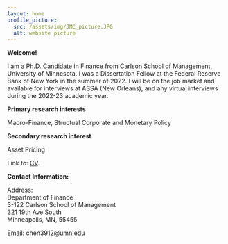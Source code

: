 ```yaml
---
layout: home
profile_picture:
  src: /assets/img/JMC_picture.JPG
  alt: website picture
---
```


<strong>Welcome!</strong>

<p>
  I am a Ph.D. Candidate in Finance from Carlson School of Management, University of Minnesota. I was a Dissertation Fellow at the Federal Reserve Bank of New York in the summer of 2022. I will be on the job market and available for interviews at ASSA (New Orleans), and any virtual interviews during the 2022-23 academic year.
</p>

<strong>Primary research interests</strong>

<p>
  Macro-Finance, Structual Corporate and Monetary Policy
</p>

<strong>Secondary research interest</strong>

<p>
  Asset Pricing
</p>

<p>
  Link to: <a href="https://www.dropbox.com/s/dl8oduz1xc9c59c/CV_YuchenChen.pdf?dl=0">CV</a>.
</p>


<strong>Contact Information:</strong>

 <p>
 <div>Address:</div>
 <div>Department of Finance</div>
 <div>3-122 Carlson School of Management</div>
 <div>321 19th Ave South</div>
 <div>Minneapolis, MN, 55455</div>
</p>

<p>
  Email: <a href="mailto:chen3912@umn.edu" target="_blank">chen3912@umn.edu</a>
</p>
